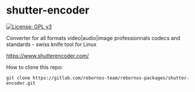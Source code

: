 # shutter-encoder

[![License: GPL v3](https://img.shields.io/badge/License-GPL%20v3-blue.svg)](http://www.gnu.org/licenses/gpl-3.0)

Converter for all formats video|audio|image professionnals codecs and standards - swiss knife tool for Linux

https://www.shutterencoder.com/

How to clone this repo:

```
git clone https://gitlab.com/rebornos-team/rebornos-packages/shutter-encoder.git
```

